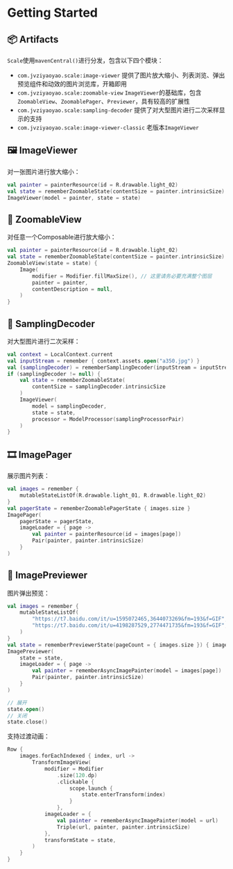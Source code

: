# Getting Started

## 📦 Artifacts
`Scale`使用`mavenCentral()`进行分发，包含以下四个模块：

* `com.jvziyaoyao.scale:image-viewer` 提供了图片放大缩小、列表浏览、弹出预览组件和动效的图片浏览库，开箱即用
* `com.jvziyaoyao.scale:zoomable-view` `ImageViewer`的基础库，包含`ZoomableView`、`ZoomablePager`、`Previewer`，具有较高的扩展性
* `com.jvziyaoyao.scale:sampling-decoder` 提供了对大型图片进行二次采样显示的支持
* `com.jvziyaoyao.scale:image-viewer-classic` 老版本`ImageViewer`

## 🖼️ ImageViewer

对一张图片进行放大缩小：

```kotlin
val painter = painterResource(id = R.drawable.light_02)
val state = rememberZoomableState(contentSize = painter.intrinsicSize)
ImageViewer(model = painter, state = state)
```

## 🔎 ZoomableView

对任意一个Composable进行放大缩小：

```kotlin
val painter = painterResource(id = R.drawable.light_02)
val state = rememberZoomableState(contentSize = painter.intrinsicSize)
ZoomableView(state = state) {
    Image(
        modifier = Modifier.fillMaxSize(), // 这里请务必要充满整个图层
        painter = painter,
        contentDescription = null,
    )
}
```

## 💽 SamplingDecoder

对大型图片进行二次采样：

```kotlin
val context = LocalContext.current
val inputStream = remember { context.assets.open("a350.jpg") }
val (samplingDecoder) = rememberSamplingDecoder(inputStream = inputStream)
if (samplingDecoder != null) {
    val state = rememberZoomableState(
        contentSize = samplingDecoder.intrinsicSize
    )
    ImageViewer(
        model = samplingDecoder,
        state = state,
        processor = ModelProcessor(samplingProcessorPair)
    )
}
```

## 🎞️ ImagePager

展示图片列表：

```kotlin
val images = remember {
    mutableStateListOf(R.drawable.light_01, R.drawable.light_02)
}
val pagerState = rememberZoomablePagerState { images.size }
ImagePager(
    pagerState = pagerState,
    imageLoader = { page ->
        val painter = painterResource(id = images[page])
        Pair(painter, painter.intrinsicSize)
    }
)
```

## 📖 ImagePreviewer

图片弹出预览：

```kotlin
val images = remember {
    mutableStateListOf(
        "https://t7.baidu.com/it/u=1595072465,3644073269&fm=193&f=GIF",
        "https://t7.baidu.com/it/u=4198287529,2774471735&fm=193&f=GIF",
    )
}
val state = rememberPreviewerState(pageCount = { images.size }) { images[it] }
ImagePreviewer(
    state = state,
    imageLoader = { page ->
        val painter = rememberAsyncImagePainter(model = images[page])
        Pair(painter, painter.intrinsicSize)
    }
)

// 展开
state.open()
// 关闭
state.close()
```

支持过渡动画：

```kotlin
Row {
    images.forEachIndexed { index, url ->
        TransformImageView(
            modifier = Modifier
                .size(120.dp)
                .clickable {
                    scope.launch {
                        state.enterTransform(index)
                    }
                },
            imageLoader = {
                val painter = rememberAsyncImagePainter(model = url)
                Triple(url, painter, painter.intrinsicSize)
            },
            transformState = state,
        )
    }
}
```